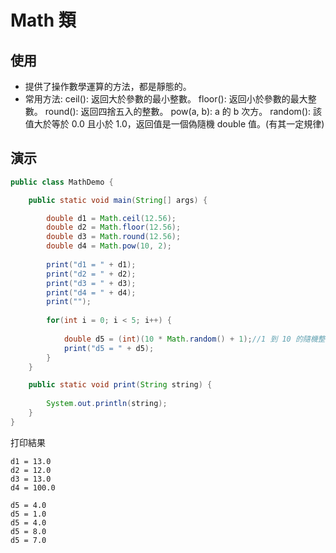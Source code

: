 # Math 類

## 使用
- 提供了操作數學運算的方法，都是靜態的。
- 常用方法:
ceil(): 返回大於參數的最小整數。
floor(): 返回小於參數的最大整數。
round(): 返回四捨五入的整數。
pow(a, b): a 的 b 次方。
random(): 該值大於等於 0.0 且小於 1.0，返回值是一個偽隨機 double 值。(有其一定規律)

## 演示
```java
public class MathDemo {

	public static void main(String[] args) {

		double d1 = Math.ceil(12.56);
		double d2 = Math.floor(12.56);
		double d3 = Math.round(12.56);
		double d4 = Math.pow(10, 2);
		
		print("d1 = " + d1);
		print("d2 = " + d2);
		print("d3 = " + d3);
		print("d4 = " + d4);
		print("");
		
		for(int i = 0; i < 5; i++) {
			
			double d5 = (int)(10 * Math.random() + 1);//1 到 10 的隨機整數
			print("d5 = " + d5);
		}
	}

	public static void print(String string) {
		
		System.out.println(string);
	}
}
```
打印結果
```
d1 = 13.0
d2 = 12.0
d3 = 13.0
d4 = 100.0

d5 = 4.0
d5 = 1.0
d5 = 4.0
d5 = 8.0
d5 = 7.0
```
